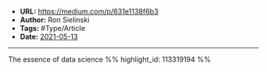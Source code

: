 - **URL:** https://medium.com/p/631e1138f6b3
- **Author:** Ron Sielinski
- **Tags:** #Type/Article
- **Date:** [2021-05-13](../_daily/2021-05-13.md)
---

The essence of data science %% highlight_id: 113319194 %%

